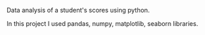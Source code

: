 Data analysis of a student's scores using python.

In this project I used pandas, numpy, matplotlib, seaborn libraries.
